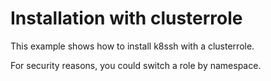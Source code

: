 # Installation with clusterrole

This example shows how to install k8ssh with a clusterrole.

For security reasons, you could switch a role by namespace.
